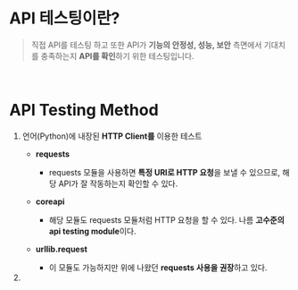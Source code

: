# **API 테스팅이란?**

> 직접 API를 테스팅 하고 또한 API가 **기능의 안정성, 성능, 보안** 측면에서 기대치를 충족하는지 **API를 확인**하기 위한 테스팅입니다.

<br>

# **API Testing Method**

1. 언어(Python)에 내장된 **HTTP Client를** 이용한 테스트

    - **requests**
        - requests 모듈을 사용하면 **특정 URI로 HTTP 요청**을 보낼 수 있으므로, 해당 API가 잘 작동하는지 확인할 수 있다.

    - **coreapi**
        - 해당 모듈도 requests 모듈처럼 HTTP 요청을 할 수 있다. 나름 **고수준의 api testing module**이다.

    - **urllib.request**
        - 이 모듈도 가능하지만 위에 나왔던 **requests 사용을 권장**하고 있다.

2. 